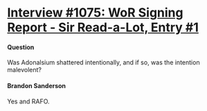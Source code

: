 # [Interview #1075: WoR Signing Report - Sir Read-a-Lot, Entry #1](https://www.theoryland.com/intvmain.php?i=1075#1)

#### Question

Was Adonalsium shattered intentionally, and if so, was the intention malevolent?

#### Brandon Sanderson

Yes and RAFO.

